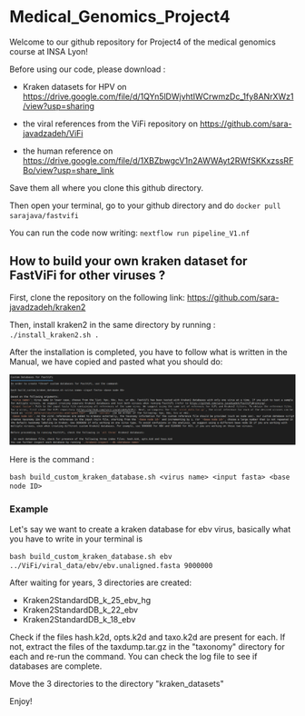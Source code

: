 # Medical_Genomics_Project4

Welcome to our github repository for Project4 of the medical genomics course at INSA Lyon!

Before using our code, please download :
 
- Kraken datasets for HPV on https://drive.google.com/file/d/1QYn5lDWjvhtIWCrwmzDc_1fy8ANrXWz1/view?usp=sharing

- the viral references from the ViFi repository on https://github.com/sara-javadzadeh/ViFi

- the human reference on https://drive.google.com/file/d/1XBZbwgcV1n2AWWAyt2RWfSKKxzssRFBo/view?usp=share_link

Save them all where you clone this github directory.

Then open your terminal, go to your github directory and do 
``docker pull sarajava/fastvifi``


You can run the code now writing:
``nextflow run pipeline_V1.nf``



## How to build your own kraken dataset for FastViFi for other viruses ?

First, clone the repository on the following link:
https://github.com/sara-javadzadeh/kraken2

Then, install kraken2 in the same directory by running :
``./install_kraken2.sh .``

After the installation is completed, you have to follow what is written in the Manual, we have copied and pasted what you should do:

<div align="center">
 <img src="manual.png" alt="Kraken2 Manual" />
 </div>
 
Here is the command : 
```
bash build_custom_kraken_database.sh <virus name> <input fasta> <base node ID>
```


### Example

Let's say we want to create a kraken database for ebv virus, basically what you have to write in your terminal is 
```
bash build_custom_kraken_database.sh ebv ../ViFi/viral_data/ebv/ebv.unaligned.fasta 9000000
```

After waiting for years, 3 directories are created:
- Kraken2StandardDB_k_25_ebv_hg
- Kraken2StandardDB_k_22_ebv
- Kraken2StandardDB_k_18_ebv

Check if the files hash.k2d, opts.k2d and taxo.k2d are present for each.
If not, extract the files of the taxdump.tar.gz in the "taxonomy" directory for each and re-run the command.
You can check the log file to see if databases are complete.

Move the 3 directories to the directory "kraken_datasets"

Enjoy!

